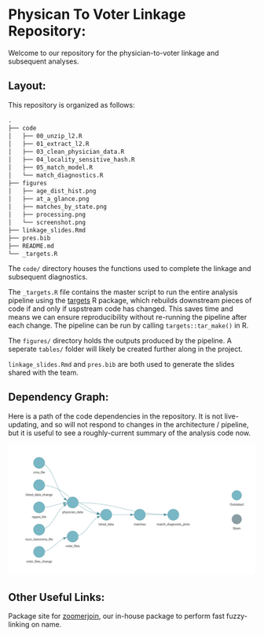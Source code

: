 # Physican To Voter Linkage Repository:

Welcome to our repository for the physician-to-voter linkage and subsequent
analyses.

## Layout:

This repository is organized as follows:

```
.
├── code
│   ├── 00_unzip_l2.R
│   ├── 01_extract_l2.R
│   ├── 03_clean_physician_data.R
│   ├── 04_locality_sensitive_hash.R
│   ├── 05_match_model.R
│   └── match_diagnostics.R
├── figures
│   ├── age_dist_hist.png
│   ├── at_a_glance.png
│   ├── matches_by_state.png
│   ├── processing.png
│   └── screenshot.png
├── linkage_slides.Rmd
├── pres.bib
├── README.md
└── _targets.R
```

The `code/` directory houses the functions used to complete the linkage and
subsequent diagnostics.

The `_targets.R` file contains the master script to run the entire analysis
pipeline using the [targets](https://books.ropensci.org/targets/) R package,
which rebuilds downstream pieces of code if and only if uspstream code has
changed. This saves time and means we can ensure reproducibility without
re-running the pipeline after each change. The pipeline can be run by calling
`targets::tar_make()` in R.

The `figures/` directory holds the outputs produced by the pipeline. A seperate
`tables/` folder will likely be created further along in the project.

`linkage_slides.Rmd` and `pres.bib` are both used to generate the slides shared
with the team.

## Dependency Graph:

Here is a path of the code dependencies in the repository. It is not
live-updating, and so will not respond to changes in the architecture /
pipeline, but it is useful to see a roughly-current summary of the analysis
code now.

![Code Dependency Graph](dependency_graph.png)

## Other Useful Links:

Package site for [zoomerjoin](https://github.com/beniaminogreen/zoomerjoin),
our in-house package to perform fast fuzzy-linking on name.
